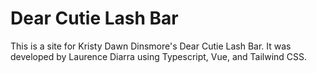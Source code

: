 # Dear Cutie Lash Bar

This is a site for Kristy Dawn Dinsmore's Dear Cutie Lash Bar. It was developed by Laurence Diarra using Typescript, Vue, and Tailwind CSS.